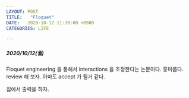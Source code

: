 ```yaml
---
LAYOUT: POST
TITLE:   "Floquet"
DATE:   2020-10-12 11:30:00 +0900
CATEGORIES: LIFE

---
```




#####  2020/10/12(월)


Floquet engineering 을 통해서 interactions 을 조정한다는 논문이다. 흥미롭다. 
review 해 보자. 아마도 accept 가 될거 같다.

집에서 출력을 하자. 



